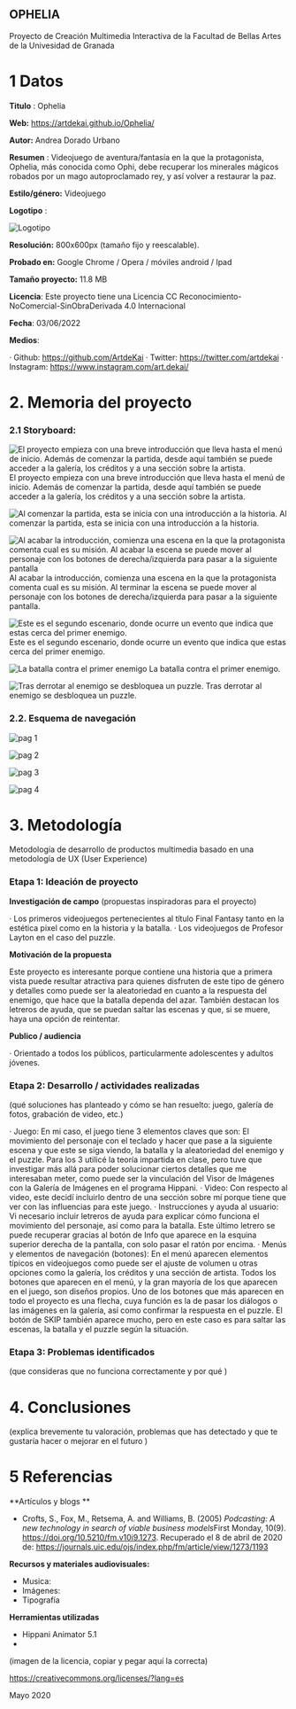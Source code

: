 ## OPHELIA

Proyecto de Creación Multimedia Interactiva de la  Facultad de Bellas Artes de la Univesidad de Granada



# 1 Datos 



**Titulo** : Ophelia

**Web:** https://artdekai.github.io/Ophelia/

**Autor:**  Andrea Dorado Urbano

**Resumen** : Videojuego de aventura/fantasía en la que la protagonista, Ophelia, más conocida como Ophi, debe recuperar los minerales mágicos robados por un mago autoproclamado rey, y así volver a restaurar la paz.

**Estilo/género:**  Videojuego

**Logotipo** :

![Logotipo](https://github.com/ArtdeKai/ArtdeKai.github.io/blob/master/Documentaci%C3%B3n%20Ophelia/logotipo.png)

**Resolución:** 800x600px (tamaño fijo y reescalable).

**Probado en:** Google Chrome / Opera / móviles android / Ipad

**Tamaño proyecto:** 11.8 MB

**Licencia**: Este proyecto tiene una Licencia CC Reconocimiento-NoComercial-SinObraDerivada 4.0 Internacional

**Fecha**: 03/06/2022

**Medios**:

· Github: https://github.com/ArtdeKai
· Twitter: https://twitter.com/artdekai
· Instagram: https://www.instagram.com/art.dekai/

# 2. Memoria del proyecto 

### 2.1 Storyboard: 

![El proyecto empieza con una breve introducción que lleva hasta el menú de inicio. Además de comenzar la partida, desde aquí también se puede acceder a la galería, los créditos y a una sección sobre la artista.  ](https://github.com/ArtdeKai/ArtdeKai.github.io/blob/master/Documentaci%C3%B3n%20Ophelia/Captura%20de%20pantalla%20%2867%29.png)
El proyecto empieza con una breve introducción que lleva hasta el menú de inicio. Además de comenzar la partida, desde aquí también se puede acceder a la galería, los créditos y a una sección sobre la artista.

![Al comenzar la partida, esta se inicia con una introducción a la historia.](https://github.com/ArtdeKai/ArtdeKai.github.io/blob/master/Documentaci%C3%B3n%20Ophelia/Captura%20de%20pantalla%20%2869%29.png)
Al comenzar la partida, esta se inicia con una introducción a la historia.

![Al acabar la introducción, comienza una escena en la que la protagonista comenta cual es su misión. Al acabar la escena se puede mover al personaje con los botones de derecha/izquierda para pasar a la siguiente pantalla](https://github.com/ArtdeKai/ArtdeKai.github.io/blob/master/Documentaci%C3%B3n%20Ophelia/Captura%20de%20pantalla%20%2871%29.png)
Al acabar la introducción, comienza una escena en la que la protagonista comenta cual es su misión. Al terminar la escena se puede mover al personaje con los botones de derecha/izquierda para pasar a la siguiente pantalla.

![Este es el segundo escenario, donde ocurre un evento que indica que estas cerca del primer enemigo.](https://github.com/ArtdeKai/ArtdeKai.github.io/blob/master/Documentaci%C3%B3n%20Ophelia/Captura%20de%20pantalla%20%2872%29.png)
Este es el segundo escenario, donde ocurre un evento que indica que estas cerca del primer enemigo.

![La batalla contra el primer enemigo](https://github.com/ArtdeKai/ArtdeKai.github.io/blob/master/Documentaci%C3%B3n%20Ophelia/Captura%20de%20pantalla%20%2873%29.png)
La batalla contra el primer enemigo.

![Tras derrotar al enemigo se desbloquea un puzzle.](https://github.com/ArtdeKai/ArtdeKai.github.io/blob/master/Documentaci%C3%B3n%20Ophelia/Captura%20de%20pantalla%20%2875%29.png)
Tras derrotar al enemigo se desbloquea un puzzle.

### 2.2. Esquema de navegación 

![pag 1](https://github.com/ArtdeKai/ArtdeKai.github.io/blob/master/Documentaci%C3%B3n%20Ophelia/Mapa%20de%20navegaci%C3%B3n/Storyboard_Teaser%20%281%29.jpg)

![pag 2](https://github.com/ArtdeKai/ArtdeKai.github.io/blob/master/Documentaci%C3%B3n%20Ophelia/Mapa%20de%20navegaci%C3%B3n/Storyboard_2.jpg)

![pag 3](https://github.com/ArtdeKai/ArtdeKai.github.io/blob/master/Documentaci%C3%B3n%20Ophelia/Mapa%20de%20navegaci%C3%B3n/Storyboard_3.jpg)

![pag 4](https://github.com/ArtdeKai/ArtdeKai.github.io/blob/master/Documentaci%C3%B3n%20Ophelia/Mapa%20de%20navegaci%C3%B3n/Storyboard_4.jpg)


# 3. Metodología

Metodología de desarrollo de productos multimedia basado en una metodología de UX (User Experience)



### Etapa 1: Ideación de proyecto

**Investigación de campo** (propuestas inspiradoras para el proyecto)

· Los primeros videojuegos pertenecientes al título Final Fantasy tanto en la estética pixel como en la historia y la batalla.
· Los videojuegos de Profesor Layton en el caso del puzzle.



**Motivación de la propuesta** 

Este proyecto es interesante porque contiene una historia que a primera vista puede resultar atractiva para quienes disfruten de este tipo de género y detalles como puede ser la aleatoriedad en cuanto a la respuesta del enemigo, que hace que la batalla dependa del azar. También destacan los letreros de ayuda, que se puedan saltar las escenas y que, si se muere, haya una opción de reintentar.



**Publico / audiencia**

· Orientado a todos los públicos, particularmente adolescentes y adultos jóvenes.





### Etapa 2: Desarrollo / actividades realizadas

(qué soluciones has planteado y cómo se han resuelto: juego, galería de fotos, grabación de video, etc.)

· Juego: En mi caso, el juego tiene 3 elementos claves que son: El movimiento del personaje con el teclado y hacer que pase a la siguiente escena y que este se siga viendo, la batalla y la aleatoriedad del enemigo y el puzzle. Para los 3 utilicé la teoría impartida en clase, pero tuve que investigar más allá para poder solucionar ciertos detalles que me interesaban meter, como puede ser la vinculación del Visor de Imágenes con la Galería de Imágenes en el programa Hippani.
· Video: Con respecto al video, este decidí incluirlo dentro de una sección sobre mí porque tiene que ver con las influencias para este juego.
· Instrucciones y ayuda al usuario: Vi necesario incluir letreros de ayuda para explicar cómo funciona el movimiento del personaje, así como para la batalla. Este último letrero se puede recuperar gracias al botón de Info que aparece en la esquina superior derecha de la pantalla, con solo pasar el ratón por encima.
· Menús y elementos de navegación (botones): En el menú aparecen elementos típicos en videojuegos como puede ser el ajuste de volumen u otras opciones como la galería, los créditos y una sección de artista. Todos los botones que aparecen en el menú, y la gran mayoría de los que aparecen en el juego, son diseños propios. Uno de los botones que más aparecen en todo el proyecto es una flecha, cuya función es la de pasar los diálogos o las imágenes en la galería, así como confirmar la respuesta en el puzzle. El botón de SKIP también aparece mucho, pero en este caso es para saltar las escenas, la batalla y el puzzle según la situación.



### Etapa 3: Problemas identificados

(que consideras que no  funciona correctamente y por qué )



# 4. Conclusiones 

(explica brevemente tu valoración, problemas que has detectado y que te gustaría hacer o mejorar en el futuro )







# 5 Referencias 

**Artículos y blogs ** 

- Crofts, S., Fox, M., Retsema, A. and Williams, B. (2005) *Podcasting: A new technology in search of viable business models*First Monday, 10(9). https://doi.org/10.5210/fm.v10i9.1273. Recuperado el 8 de abril de 2020 de: https://journals.uic.edu/ojs/index.php/fm/article/view/1273/1193

**Recursos y materiales audiovisuales:**

* Musica:  
* Imágenes:  
* Tipografía

**Herramientas utilizadas**

- Hippani Animator 5.1
- 



(imagen de la licencia, copiar y pegar aquí la correcta)

https://creativecommons.org/licenses/?lang=es

Mayo 2020
